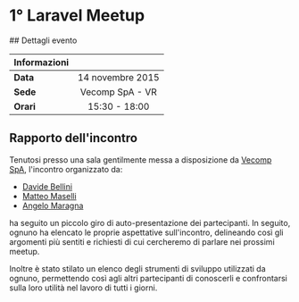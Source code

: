 # 1° Laravel Meetup

## Dettagli evento

| Informazioni |                  |
| -------------|:----------------:|
| **Data**     | 14 novembre 2015 |
| **Sede**     | Vecomp SpA - VR  |
| **Orari**    | 15:30 - 18:00    |

## Rapporto dell'incontro
Tenutosi presso una sala gentilmente messa a disposizione da [Vecomp SpA](http://www.vecomp.it), l'incontro organizzato da:

* [Davide Bellini](https://github.com/billmn)
* [Matteo Maselli](https://github.com/daack)
* [Angelo Maragna](https://github.com/angelomaragna)

ha seguito un piccolo giro di auto-presentazione dei partecipanti. In seguito, ognuno ha elencato le proprie aspettative sull'incontro, delineando così gli argomenti più sentiti e richiesti di cui cercheremo di parlare nei prossimi meetup.

Inoltre è stato stilato un elenco degli strumenti di sviluppo utilizzati da ognuno, permettendo così agli altri partecipanti di conoscerli e confrontarsi sulla loro utilità nel lavoro di tutti i giorni.
